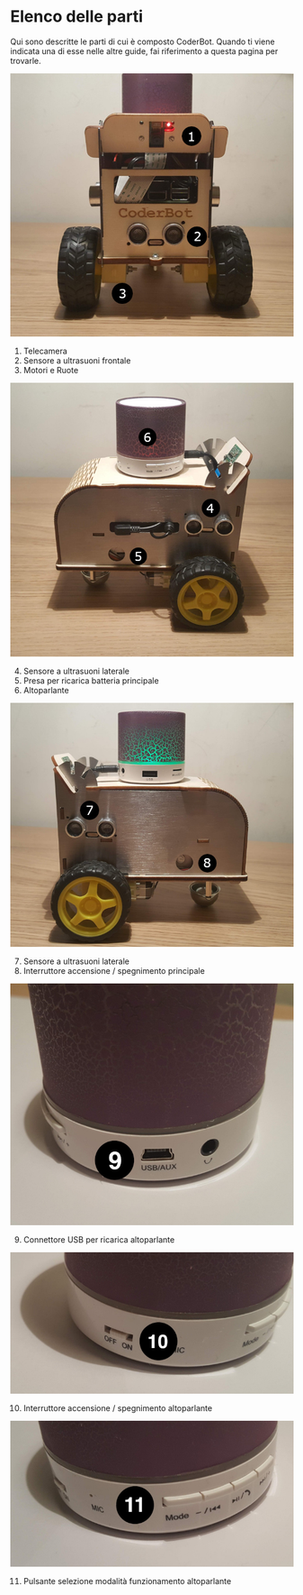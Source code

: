 # Elenco delle parti

Qui sono descritte le parti di cui è composto CoderBot. Quando ti viene indicata una di esse nelle altre guide, fai riferimento a questa pagina per trovarle.

![](/images/description/coderbotfront.jpg)

1. Telecamera
2. Sensore a ultrasuoni frontale
3. Motori e Ruote

![](/images/description/coderbotsideright.jpg)

4. Sensore a ultrasuoni laterale
5. Presa per ricarica batteria principale
6. Altoparlante

![](/images/description/coderbotsideleft.jpg)

7. Sensore a ultrasuoni laterale
8. Interruttore accensione / spegnimento principale

![](/images/description/coderbotspeakercharge.jpg)

9. Connettore USB per ricarica altoparlante

![](/images/description/coderbotspeakerpower.jpg)

10. Interruttore accensione / spegnimento altoparlante

![](/images/description/coderbotspeakermode.jpg)

11. Pulsante selezione modalità funzionamento altoparlante


